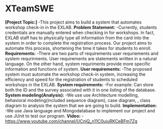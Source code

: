 # XTeamSWE
**[Project Topic:]**
-This project aims to build a system that automates workshop check-in in the EXLAB.
**Problem Statement:**
-Currently, students credentials are manually entered when checking in for workshops. In fact, EXLAB staff has to physically type all information from the card into the system in order to complete the registration process. Our project aims to automate this process, shortening the time it takes for students to enroll.
**Requirements:**
-There are two parts of requirements user requriements and system requrirments. User requirements are statements written in a natural language. On the other hand, system requriments provide more specific information and functions of system.
**User requirements:**
-The proposed system must automate the workshop check-in system, increasing the efficiency and speed for the registration of students to scheduled workshops in the EXLAB.
**System requirements:**
-For example: Can store both the ID and the survey associated with it in one listing of the database.
**System modeling(Analysis):**
-We use use Architecture modelling, behavioral modeling(included sequence diagram), case diagram, , class diagram to analysis the system that we are going to build.
**Implementation:**
-We use Java language and Mongodatabase to implement our project and use JUnit to test our program.
**Video:**
-https://www.youtube.com/channel/UCniQ_n11C0ujuRKCeBFm7Zg 
